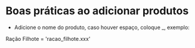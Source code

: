 # Boas práticas ao adicionar produtos

- Adicione o nome do produto, caso houver espaço, coloque _, exemplo:

Ração Filhote = 'racao_filhote.xxx'
